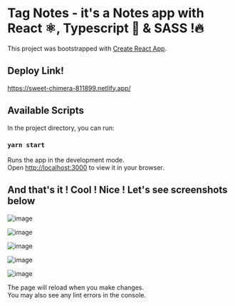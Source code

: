 # Tag Notes - it's a Notes app with React ⚛️, Typescript 💙 & SASS !🔥
This project was bootstrapped with [Create React App](https://github.com/facebook/create-react-app).

## Deploy Link!

https://sweet-chimera-811899.netlify.app/

## Available Scripts

In the project directory, you can run:

### `yarn start`

Runs the app in the development mode.\
Open [http://localhost:3000](http://localhost:3000) to view it in your browser.

## And that's it ! Cool ! Nice ! Let's see screenshots below

![image](https://user-images.githubusercontent.com/74628686/227591988-ceae907b-afaf-4f77-b389-85e9c8da1ccd.png)

![image](https://user-images.githubusercontent.com/74628686/227592072-1257ad06-6e8c-4cdc-a3ea-6213a2741c13.png)

![image](https://user-images.githubusercontent.com/74628686/227592134-b06f9998-61e5-482f-85d7-41223a233a75.png)

![image](https://user-images.githubusercontent.com/74628686/227592191-d66820db-6698-4bc6-893b-6d5da326e5c7.png)

![image](https://user-images.githubusercontent.com/74628686/227592321-c4b0cd13-e17d-4a0c-93bb-160822c6cf7a.png)

The page will reload when you make changes.\
You may also see any lint errors in the console.
